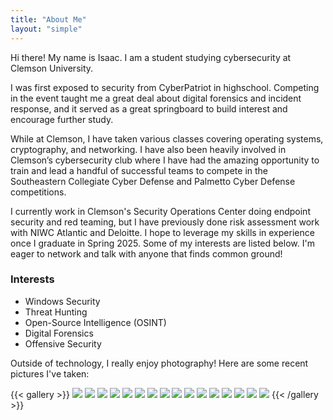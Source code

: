 ```yaml
---
title: "About Me"
layout: "simple"
---
```


Hi there! My name is Isaac. I am a student studying cybersecurity at Clemson University.

I was first exposed to security from CyberPatriot in highschool. Competing in the event taught me a great deal about digital forensics and incident response, and it served as a great springboard to build interest and encourage further study.

While at Clemson, I have taken various classes covering operating systems, cryptography, and networking.
I have also been heavily involved in Clemson’s cybersecurity club where I have had the amazing opportunity to train and lead a handful of successful teams to compete in the Southeastern Collegiate Cyber Defense and Palmetto Cyber Defense competitions.

I currently work in Clemson's Security Operations Center doing endpoint security and red teaming, but I have previously done risk assessment work with NIWC Atlantic and Deloitte. I hope to leverage my skills in experience once I graduate in Spring 2025. Some of my interests are listed below. I'm eager to network and talk with anyone that finds common ground!

### Interests
* Windows Security
* Threat Hunting
* Open-Source Intelligence (OSINT)
* Digital Forensics
* Offensive Security

Outside of technology, I really enjoy photography! Here are some recent pictures I've taken: 

{{< gallery >}}
  <img src="gallery/1.JPG" class="grid-w50 md:grid-w33 xl:grid-w25" />
  <img src="gallery/2.jpg" class="grid-w50 md:grid-w33 xl:grid-w25" />
  <img src="gallery/3.jpg" class="grid-w50 md:grid-w33 xl:grid-w25" />
  <img src="gallery/4.jpg" class="grid-w50 md:grid-w33 xl:grid-w25" />
  <img src="gallery/5.jpg" class="grid-w50 md:grid-w33 xl:grid-w25" />
  <img src="gallery/6.jpg" class="grid-w50 md:grid-w33 xl:grid-w25" />
  <img src="gallery/7.jpg" class="grid-w50 md:grid-w33 xl:grid-w25" />
  <img src="gallery/8.jpg" class="grid-w50 md:grid-w33 xl:grid-w25" />
  <img src="gallery/9.jpg" class="grid-w50 md:grid-w33 xl:grid-w25" />
  <img src="gallery/10.jpg" class="grid-w50 md:grid-w33 xl:grid-w25" />
  <img src="gallery/11.jpg" class="grid-w50 md:grid-w33 xl:grid-w25" />
  <img src="gallery/12.jpg" class="grid-w50 md:grid-w33 xl:grid-w25" />
  <img src="gallery/13.jpg" class="grid-w50 md:grid-w33 xl:grid-w25" />
  <img src="gallery/14.jpg" class="grid-w50 md:grid-w33 xl:grid-w25" />
  <img src="gallery/15.jpg" class="grid-w50 md:grid-w33 xl:grid-w25" />
  <img src="gallery/16.jpg" class="grid-w50 md:grid-w33 xl:grid-w25" />
{{< /gallery >}}